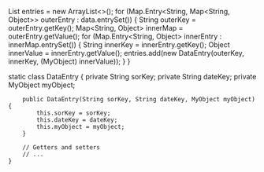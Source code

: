   List<DataEntry> entries = new ArrayList<>();
        for (Map.Entry<String, Map<String, Object>> outerEntry : data.entrySet()) {
            String outerKey = outerEntry.getKey();
            Map<String, Object> innerMap = outerEntry.getValue();
            for (Map.Entry<String, Object> innerEntry : innerMap.entrySet()) {
                String innerKey = innerEntry.getKey();
                Object innerValue = innerEntry.getValue();
                entries.add(new DataEntry(outerKey, innerKey, (MyObject) innerValue));
            }
        }


 static class DataEntry {
        private String sorKey;
        private String dateKey;
        private MyObject myObject;

        public DataEntry(String sorKey, String dateKey, MyObject myObject) {
            this.sorKey = sorKey;
            this.dateKey = dateKey;
            this.myObject = myObject;
        }

        // Getters and setters
        // ...
    }
